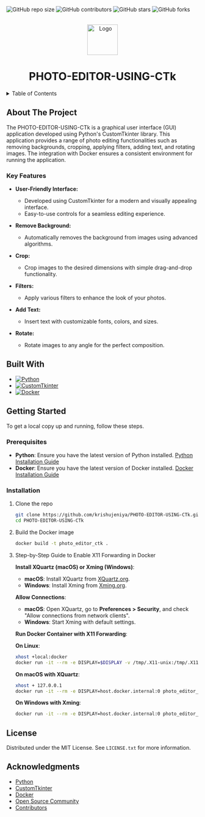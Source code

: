 
<a id="readme-top"></a>

![GitHub repo size](https://img.shields.io/github/repo-size/krishujeniya/PHOTO-EDITOR-USING-CTk)
![GitHub contributors](https://img.shields.io/github/contributors/krishujeniya/PHOTO-EDITOR-USING-CTk)
![GitHub stars](https://img.shields.io/github/stars/krishujeniya/PHOTO-EDITOR-USING-CTk?style=social)
![GitHub forks](https://img.shields.io/github/forks/krishujeniya/PHOTO-EDITOR-USING-CTk?style=social)

<!-- PROJECT LOGO -->
<br />
<div align="center">
  <img src="path_to_logo_image" alt="Logo" width="80" height="80">

  <h1 align="center">PHOTO-EDITOR-USING-CTk</h1>
</div>

<details>
  <summary>Table of Contents</summary>
  <ol>
    <li>
      <a href="#about-the-project">About The Project</a>
      <ul>
        <li><a href="#key-features">Key Features</a></li>
        <li><a href="#built-with">Built With</a></li>
      </ul>
    </li>
    <li>
      <a href="#getting-started">Getting Started</a>
      <ul>
        <li><a href="#prerequisites">Prerequisites</a></li>
        <li><a href="#installation">Installation</a></li>
      </ul>
    </li>
    <li><a href="#license">License</a></li>
    <li><a href="#acknowledgments">Acknowledgments</a></li>
  </ol>
</details>

## About The Project

The PHOTO-EDITOR-USING-CTk is a graphical user interface (GUI) application developed using Python's CustomTkinter library. This application provides a range of photo editing functionalities such as removing backgrounds, cropping, applying filters, adding text, and rotating images. The integration with Docker ensures a consistent environment for running the application.

### Key Features

- **User-Friendly Interface:**
  - Developed using CustomTkinter for a modern and visually appealing interface.
  - Easy-to-use controls for a seamless editing experience.

- **Remove Background:**
  - Automatically removes the background from images using advanced algorithms.

- **Crop:**
  - Crop images to the desired dimensions with simple drag-and-drop functionality.

- **Filters:**
  - Apply various filters to enhance the look of your photos.

- **Add Text:**
  - Insert text with customizable fonts, colors, and sizes.

- **Rotate:**
  - Rotate images to any angle for the perfect composition.

## Built With

- [![Python](https://img.shields.io/badge/Python-3776AB?style=for-the-badge&logo=python&logoColor=white)](https://www.python.org/)
- [![CustomTkinter](https://img.shields.io/badge/CustomTkinter-2C2255?style=for-the-badge&logo=python&logoColor=white)](https://github.com/TomSchimansky/CustomTkinter)
- [![Docker](https://img.shields.io/badge/Docker-2496ED?style=for-the-badge&logo=docker&logoColor=white)](https://www.docker.com/)

## Getting Started

To get a local copy up and running, follow these steps.

### Prerequisites

- **Python**: Ensure you have the latest version of Python installed. [Python Installation Guide](https://www.python.org/downloads/)
- **Docker**: Ensure you have the latest version of Docker installed. [Docker Installation Guide](https://docs.docker.com/get-docker/)

### Installation

1. Clone the repo
   ```sh
   git clone https://github.com/krishujeniya/PHOTO-EDITOR-USING-CTk.git
   cd PHOTO-EDITOR-USING-CTk
   ```

2. Build the Docker image
   ```sh
   docker build -t photo_editor_ctk .
   ```

3. Step-by-Step Guide to Enable X11 Forwarding in Docker

   **Install XQuartz (macOS) or Xming (Windows)**:
   - **macOS**: Install XQuartz from [XQuartz.org](https://www.xquartz.org/).
   - **Windows**: Install Xming from [Xming.org](https://sourceforge.net/projects/xming/).

   **Allow Connections**:
   - **macOS**: Open XQuartz, go to **Preferences > Security**, and check "Allow connections from network clients".
   - **Windows**: Start Xming with default settings.

   **Run Docker Container with X11 Forwarding**:

   **On Linux**:
   ```sh
   xhost +local:docker
   docker run -it --rm -e DISPLAY=$DISPLAY -v /tmp/.X11-unix:/tmp/.X11-unix photo_editor_ctk
   ```

   **On macOS with XQuartz**:
   ```sh
   xhost + 127.0.0.1
   docker run -it --rm -e DISPLAY=host.docker.internal:0 photo_editor_ctk
   ```

   **On Windows with Xming**:
   ```sh
   docker run -it --rm -e DISPLAY=host.docker.internal:0 photo_editor_ctk
   ```

## License

Distributed under the MIT License. See `LICENSE.txt` for more information.

## Acknowledgments

* [Python](https://www.python.org/)
* [CustomTkinter](https://github.com/TomSchimansky/CustomTkinter)
* [Docker](https://www.docker.com/)
* [Open Source Community](https://opensource.org/)
* [Contributors](https://github.com/krishujeniya/PHOTO-EDITOR-USING-CTk/graphs/contributors)
